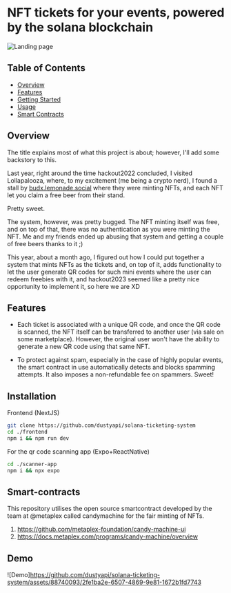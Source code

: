 # NFT tickets for your events, powered by the solana blockchain

![Landing page](https://github.com/dustyapi/solana-ticketing-system/assets/88740093/c4ef69f6-020d-4d5e-ad7c-dbdbb926b0d1)

## Table of Contents
- [Overview](#overview)
- [Features](#features)
- [Getting Started](#getting-started)
- [Usage](#usage)
- [Smart Contracts](#smart-contracts)

## Overview

The title explains most of what this project is about; however, I'll add some backstory to this.

Last year, right around the time hackout2022 concluded, I visited Lollapalooza, where, to my excitement (me being a crypto nerd), I found a stall by [budx.lemonade.social](https://budx.lemonade.social/) where they were minting NFTs, and each NFT let you claim a free beer from their stand.

Pretty sweet.

The system, however, was pretty bugged. The NFT minting itself was free, and on top of that, there was no authentication as you were minting the NFT. Me and my friends ended up abusing that system and getting a couple of free beers thanks to it ;)

This year, about a month ago, I figured out how I could put together a system that mints NFTs as the tickets and, on top of it, adds functionality to let the user generate QR codes for such mini events where the user can redeem freebies with it, and hackout2023 seemed like a pretty nice opportunity to implement it, so here we are XD


## Features

- Each ticket is associated with a unique QR code, and once the QR code is scanned, the NFT itself can be transferred to another user (via sale on some marketplace). However, the original user won't have the ability to generate a new QR code using that same NFT.

- To protect against spam, especially in the case of highly popular events, the smart contract in use automatically detects and blocks spamming attempts. It also imposes a non-refundable fee on spammers. Sweet!

## Installation

Frontend (NextJS)

```bash
git clone https://github.com/dustyapi/solana-ticketing-system
cd ./frontend
npm i && npm run dev 
```
For the qr code scanning app (Expo+ReactNative)
```bash
cd ./scanner-app 
npm i && npx expo
```
## Smart-contracts

This repository utilises the open source smartcontract developed by the team at @metaplex called candymachine for the fair minting of NFTs.

1. https://github.com/metaplex-foundation/candy-machine-ui
2. https://docs.metaplex.com/programs/candy-machine/overview


## Demo
![Demo]https://github.com/dustyapi/solana-ticketing-system/assets/88740093/2fe1ba2e-6507-4869-9e81-1672b1fd7743




